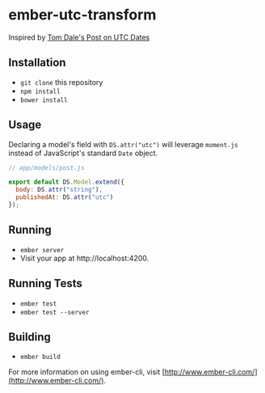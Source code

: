 # ember-utc-transform

Inspired by [Tom Dale's Post on UTC
Dates](http://blog.skylight.io/bringing-sanity-to-javascript-utc-dates-with-moment-js-and-ember-data/)

## Installation

* `git clone` this repository
* `npm install`
* `bower install`

## Usage

Declaring a model's field with `DS.attr("utc")` will leverage `moment.js`
instead of JavaScript's standard `Date` object.

```javascript
// app/models/post.js

export default DS.Model.extend({
  body: DS.attr("string"),
  publishedAt: DS.attr("utc")
});
```

## Running

* `ember server`
* Visit your app at http://localhost:4200.

## Running Tests

* `ember test`
* `ember test --server`

## Building

* `ember build`

For more information on using ember-cli, visit [http://www.ember-cli.com/](http://www.ember-cli.com/).
